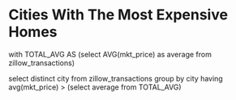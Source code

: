 # Cities With The Most Expensive Homes


with TOTAL_AVG AS (select AVG(mkt_price) as average from zillow_transactions)
 
select distinct city from  zillow_transactions
group by city
having avg(mkt_price) > (select average from TOTAL_AVG)
